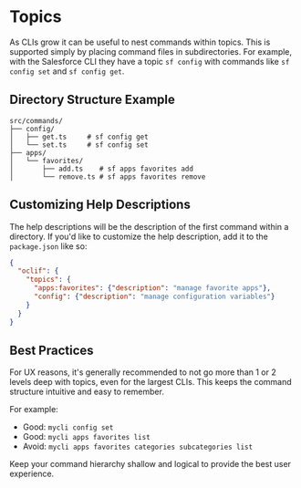 # Topics

As CLIs grow it can be useful to nest commands within topics. This is supported simply by placing command files in subdirectories. For example, with the Salesforce CLI they have a topic `sf config` with commands like `sf config set` and `sf config get`.

## Directory Structure Example

```
src/commands/
├── config/
│   ├── get.ts     # sf config get
│   └── set.ts     # sf config set
├── apps/
│   └── favorites/
│       ├── add.ts    # sf apps favorites add
│       └── remove.ts # sf apps favorites remove
```

## Customizing Help Descriptions

The help descriptions will be the description of the first command within a directory. If you'd like to customize the help description, add it to the `package.json` like so:

```json
{
  "oclif": {
    "topics": {
      "apps:favorites": {"description": "manage favorite apps"},
      "config": {"description": "manage configuration variables"}
    }
  }
}
```

## Best Practices

For UX reasons, it's generally recommended to not go more than 1 or 2 levels deep with topics, even for the largest CLIs. This keeps the command structure intuitive and easy to remember.

For example:

- Good: `mycli config set`
- Good: `mycli apps favorites list`
- Avoid: `mycli apps favorites categories subcategories list`

Keep your command hierarchy shallow and logical to provide the best user experience.
